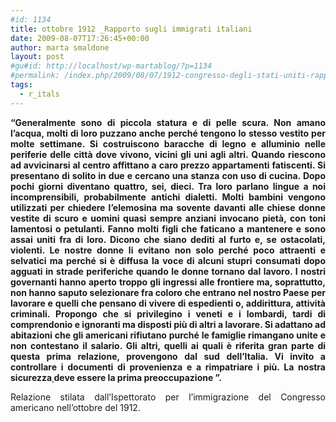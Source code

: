 ```yaml
---
#id: 1134
title: ottobre 1912 _Rapporto sugli immigrati italiani
date: 2009-08-07T17:26:45+00:00
author: marta smaldone
layout: post
#gu#id: http://localhost/wp-martablog/?p=1134
#permalink: /index.php/2009/08/07/1912-congresso-degli-stati-uniti-rapporto-sugli-immigrati-italiani/
tags:
  - r_itals
---
```

<p style="text-align: justify;">
  <strong>“Generalmente </strong><strong>sono di piccola statura e di pelle scura. Non amano l’acqua, </strong><strong>molti di loro puzzano anche perché tengono lo stesso vestito per molte settimane. Si costruiscono </strong><strong>baracche di legno e </strong><strong>alluminio nelle periferie delle città dove vivono, vicini gli uni agli altri. Quando riescono ad avvicinarsi al centro affittano a caro prezzo appartamenti fatiscenti. Si presentano di solito in due e cercano una stanza con uso di cucina. Dopo pochi giorni diventano quattro, sei, dieci. Tra loro </strong><strong>parlano lingue a noi incomprensibili, probabilmente antichi dialetti. Molti </strong><strong>bambini vengono </strong><strong>utilizzati per chiedere l’elemosina ma sovente davanti alle chiese </strong><strong>donne vestite di scuro e uomini quasi sempre anziani </strong><strong>invocano pietà, con toni lamentosi o petulanti. </strong><strong>Fanno molti figli che faticano a mantenere e sono assai uniti fra di loro. Dicono che siano </strong><strong>dediti al furto e, se ostacolati, </strong><strong>violenti. Le nostre donne li evitano non solo perché poco attraenti e selvatici ma perché si è diffusa la voce di alcuni </strong><strong>stupri consumati dopo agguati </strong><strong>in strade periferiche </strong><strong>quando le donne tornano dal lavoro. I nostri </strong><strong>governanti </strong><strong>hanno aperto troppo gli ingressi al</strong><strong>le frontiere ma, soprattutto, non hanno saputo selezionare fra coloro che entrano nel nostro Paese per lavorare e quelli che pensano di vivere di espedienti o, addirittura, </strong><strong>attività criminali. Propongo che si privilegino i veneti e i lombardi, tardi di comprendonio e ignoranti ma disposti più di altri a lavorare. Si adattano ad abitazioni che gli americani rifiutano purché le famiglie rimangano unite e non contestano il salario. Gli altri, quelli ai quali è riferita gran parte di questa prima relazione, provengono dal sud dell’Italia. </strong><strong>Vi invito a controllare i documenti di provenienza e </strong><strong>a rimpatriare i più. </strong><strong>La nostra sicurezza<a href="http://www.sinistraeliberta.it/?s=sicurezza" target="_blank"> </a>deve essere la prima preoccupazione ”.</strong>
</p>

<p style="text-align: justify;">
  Relazione stilata dall’Ispettorato per l’immigrazione del Congresso americano nell’ottobre del 1912.
</p>